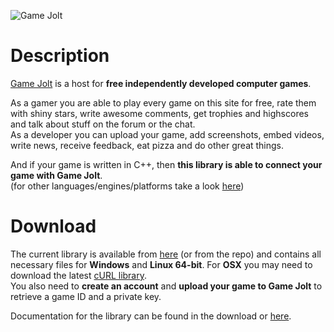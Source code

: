 ![Game Jolt](http://www.maus-games.at/site/images/additional/gamejolt/gamejolt_cpp_3.png)

# Description

[Game Jolt][1] is a host for **free independently developed computer games**.

As a gamer you are able to play every game on this site for free, rate them with shiny stars, write awesome comments, get trophies and highscores and talk about stuff on the forum or the chat.  
As a developer you can upload your game, add screenshots, embed videos, write news, receive feedback, eat pizza and do other great things.

And if your game is written in C++, then **this library is able to connect your game with Game Jolt**.  
(for other languages/engines/platforms take a look [here][2])

# Download

The current library is available from [here][3] (or from the repo) and contains all necessary files for **Windows** and **Linux 64-bit**. For **OSX** you may need to download the latest [cURL library][4].  
You also need to **create an account** and **upload your game to Game Jolt** to retrieve a game ID and a private key.

Documentation for the library can be found in the download or [here][5].

[1]: http://gamejolt.com
[2]: http://gamejolt.com/developers/achievements-new/
[3]: http://gamejolt.com/games/other/game-jolt-api-c-library/15490/
[4]: http://curl.haxx.se/
[5]: http://www.maus-games.at/files/gamejolt/html/